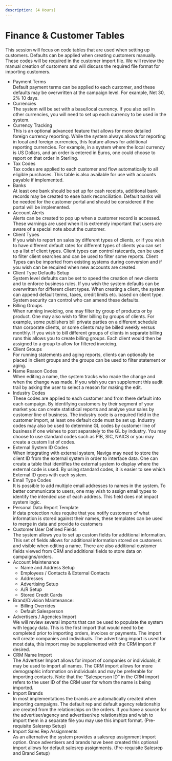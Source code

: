 ```yaml
---
description: (4 Hours)
---
```


# Finance & Customer Tables

This session will focus on code tables that are used when setting up customers. Defaults can be applied when creating customers manually. These codes will be required in the customer import file. We will review the manual creation of customers and will discuss the required file format for importing customers.

* Payment Terms\
  Default payment terms can be applied to each customer, and these defaults may be overwritten at the campaign level. For example, Net 30, 2% 10 days.
* Currencies\
  The system will be set with a base/local currency. If you also sell in other currencies, you will need to set up each currency to be used in the system.
* Currency Tracking\
  This is an optional advanced feature that allows for more detailed foreign currency reporting. While the system always allows for reporting in local and foreign currencies, this feature allows for additional reporting currencies. For example, in a system where the local currency is US Dollars, and an order is entered in Euros, one could choose to report on that order in Sterling.
* Tax Codes\
  Tax codes are applied to each customer and flow automatically to all eligible purchases. This table is also available for use with accounts payable if implemented.
* Banks\
  At least one bank should be set up for cash receipts, additional bank records may be created to ease bank reconciliation. Default banks will be needed for the customer portal and should be considered if the portal will be implemented.
* Account Alerts\
  Alerts can be created to pop up when a customer record is accessed. These warnings are used when it is extremely important that users are aware of a special note about the customer.
* Client Types\
  If you wish to report on sales by different types of clients, or if you wish to have different default rates for different types of clients you can set up a list of client types. Client types can control ratecards, can be used to filter client searches and can be used to filter some reports. Client Types can be imported from existing systems during conversion and if you wish can be required when new accounts are created.
* Client Type Defaults Setup\
  System level defaults can be set to speed the creation of new clients and to enforce business rules. If you wish the system defaults can be overwritten for different client types. When creating a client, the system can append default terms, taxes, credit limits etc. based on client type. System security can control who can amend these defaults.
* Billing Groups\
  When running invoicing, one may filter by group of products or by product. One may also wish to filter billing by groups of clients. For example, some publishers bill private parties on a different schedule than corporate clients, or some clients may be billed weekly versus monthly. If you wish to bill different groups of clients in separate billing runs this allows you to create billing groups. Each client would then be assigned to a group to allow for filtered invoicing.
* Client Groups\
  For running statements and aging reports, clients can optionally be placed in client groups and the groups can be used to filter statement or aging.
* Name Reason Codes\
  When editing a name, the system tracks who made the change and when the change was made. If you wish you can supplement this audit trail by asking the user to select a reason for making the edit.
* Industry Codes\
  These codes are applied to each customer and from there default into each campaign. By identifying customers by their segment of your market you can create statistical reports and analyse your sales by customer line of business. The industry code is a required field in the customer import, at least one default code must be set up. Industry codes may also be used to determine GL codes by customer line of business if one wishes to post separately to the GL by industry. You may choose to use standard codes such as PIB, SIC, NAICS or you may create a custom list of codes.
* External System ID Codes\
  When integrating with external system, Naviga may need to store the client ID from the external system in order to interface data. One can create a table that identifies the external system to display where the external code is used. By using standard codes, it is easier to see which External ID goes with each system.
* Email Type Codes\
  It is possible to add multiple email addresses to names in the system. To better communicate to users, one may wish to assign email types to identify the intended use of each address. This field does not impact system logic.
* Personal Data Report Template\
  If data protection rules require that you notify customers of what information is stored against their names, these templates can be used to merge in data and provide to customers
* Customer User Defined Fields\
  The system allows you to set up custom fields for additional information. This set of fields allows for additional information stored on customers and visible when editing a name. There are also additional customer fields viewed from CRM and additional fields to store data on campaigns/orders.
* Account Maintenance
  * Name and Address Setup
  * Employees / Contacts & External Contacts
  * Addresses
  * Advertising Setup
  * A/R Setup
  * Stored Credit Cards
* Brand/Division Maintenance:
  * Billing Overrides
  * Default Salesperson
* Advertisers / Agencies Import\
  We will review several imports that can be used to populate the system with legacy data. This is the first import that would need to be completed prior to importing orders, invoices or payments. The import will create companies and individuals. The advertising import is used for most data, this import may be supplemented with the CRM import if desired.
* CRM Name Import\
  The Advertiser Import allows for import of companies or individuals; it may be used to import all names. The CRM import allows for more demographic information on individuals and may be preferable for importing contacts. Note that the “Salesperson ID” in the CRM import refers to the user ID of the CRM user for whom the name is being imported.
* Import Brands\
  In most implementations the brands are automatically created when importing campaigns. The default rep and default agency relationship are created from the relationships on the orders. If you have a source for the advertiser/agency and advertiser/rep relationships and wish to import them in a separate file you may use this import format. (Pre-requisite Salesrep Setup)
* Import Sales Rep Assignments\
  As an alternative the system provides a salesrep assignment import option. Once advertisers and brands have been created this optional import allows for default salesrep assignments. (Pre-requisite Salesrep and Brand Setup)
